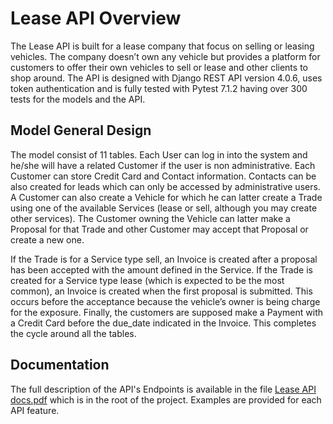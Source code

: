# Lease API Overview
The Lease API is built for a lease company that focus on selling or leasing vehicles. The company doesn’t own any vehicle but provides a platform for customers to offer their own vehicles to sell or lease and other clients to shop around.
The API is designed with Django REST API version 4.0.6, uses token authentication and is fully tested with Pytest 7.1.2 having over 300 tests for the models and the API.

## Model General Design
The model consist of 11 tables. Each User can log in into the system and he/she will have a related Customer if the user is non administrative. Each Customer can store Credit Card and Contact information. Contacts can be also created for leads which can only be accessed by administrative users.
A Customer can also create a Vehicle for which he can latter create a Trade using one of the available Services (lease or sell, although you may create other services). The Customer owning the Vehicle can latter make a Proposal for that Trade and other Customer may accept that Proposal or create a new one.
 
If the Trade is for a Service type sell, an Invoice is created after a proposal has been accepted with the amount defined in the Service. If the Trade is created for a Service type lease (which is expected to be the most common), an Invoice is created when the first proposal is submitted. This occurs before the acceptance because the vehicle’s owner is being charge for the exposure.
Finally, the customers are supposed make a Payment with a Credit Card before the due_date indicated in the Invoice. This completes the cycle around all the tables.

## Documentation
The full description of the API's Endpoints is available in the file [Lease API docs.pdf](https://github.com/jm4ch4do/project_lease/blob/main/Lease%20API%20docs.pdf) which is in the root of the project. Examples are provided for each API feature.


